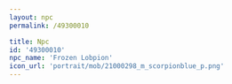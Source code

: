 ```yaml
---
layout: npc
permalink: /49300010

title: Npc
id: '49300010'
npc_name: 'Frozen Lobpion'
icon_url: 'portrait/mob/21000298_m_scorpionblue_p.png'
---
```

